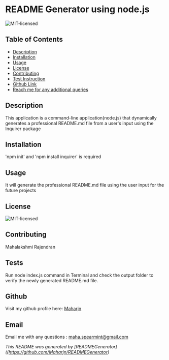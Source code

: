 
# README Generator using node.js

![MIT-licensed](https://img.shields.io/badge/license-MIT-red)

## Table of Contents
* [Description](#description)
* [Installation](#installation)
* [Usage](#usage)
* [License](#license)
* [Contributing](#contributing)
* [Test Instruction](#tests)
* [Github Link](#github)
* [Reach me for any additional queries](#email)

## Description
This application is a command-line application(node.js) that dynamically generates a professional README.md file from a user's input using the Inquirer package

## Installation
'npm init' and 'npm install inquirer' is required

## Usage
 It will generate the professional README.md file using the user input for the future projects

## License
![MIT-licensed](https://img.shields.io/badge/license-MIT-red)

## Contributing
 Mahalakshmi Rajendran

## Tests
Run node index.js command in Terminal and check the output folder to verify the newly generated README.md file.

## Github
Visit my github profile here: [Maharjn](https://github.com/Maharjn)

## Email
Email me with any questions : maha.spearmint@gmail.com

_This README was generated by [READMEGenerator]((https://github.com/Maharjn/READMEGenerator)_
